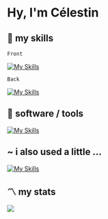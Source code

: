# Hy, I'm Célestin

## :school_satchel: my skills

`Front`

[![My Skills](https://skillicons.dev/icons?i=js,typescript,react,svelte,html,css,sass&perline=9)](https://skillicons.dev)

`Back`

[![My Skills](https://skillicons.dev/icons?i=django,postgres,sqlite&perline=9)](https://skillicons.dev)

## :wrench: software / tools

[![My Skills](https://skillicons.dev/icons?i=idea,vscode,vim,figma,postman&perline=9)](https://skillicons.dev)

## ~ i also used a little ...

[![My Skills](https://skillicons.dev/icons?i=c,tauri,electron,threejs,androidstudio,flutter&perline=9)](https://skillicons.dev)

## :part_alternation_mark: my stats

<picture>
<source 
  srcset="https://github-readme-streak-stats.herokuapp.com/?user=Instelce&theme=dark"
  media="(prefers-color-scheme: dark)"
/>
<source
  srcset="https://github-readme-streak-stats.herokuapp.com/?user=Instelce"
  media="(prefers-color-scheme: light), (prefers-color-scheme: no-preference)"
/>
<img src="https://github-readme-streak-stats.herokuapp.com/?user=Instelce" />
</picture>
